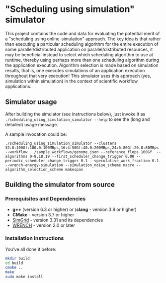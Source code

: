 # "Scheduling using simulation" simulator

This project contains the code and data for evaluating the potential merit
of a "scheduling using online-simulation" approach. The key idea is that
rather than executing a particular scheduling algorithm for the entire
execution of some parallel/distributed application on parallel/distributed
resources, it may be beneficial instead to select which scheduling
algorithm to use at runtime, thereby using perhaps more than one scheduling
algorithm during the application execution. Algorithm selection is made
based on simulation results, that is, one executes simulations of an
application execution throughout that very execution! This simulator
uses this approach (yes, simulation within simulation) in the context
of scientific workflow applications.

## Simulator usage

After building the simulator (see instructions below), just invoke it
as `./scheduling_using_simulation_simulator --help` to see the (long and detailed) usage message.

A sample invocation could be:

```
./scheduling_using_simulation_simulator --clusters 32:8:100Gf:100.0:100MBps,16:4:50Gf:40.0:200MBps,24:6:80Gf:20.0:80MBps  --workflow ../sample_workflows/genome.json --reference_flops 100Gf  --algorithms 0-8,18,19 --first_scheduler_change_trigger 0.00 --periodic_scheduler_change_trigger 0.1 --speculative_work_fraction 0.1 --wrench-energy-simulation --simulation_noise_scheme macro --algorithm_selection_scheme makespan
```

## Building the simulator from source

### Prerequisites and Dependencies

- **g++** (version 6.3 or higher) or (**clang** - version 3.8 or higher)
- **CMake** - version 3.7 or higher
- [SimGrid](https://framagit.org/simgrid/simgrid/-/releases) - version 3.31 and its dependencies
- [WRENCH](https://framagit.org/simgrid/simgrid/-/releases) - version 2.0 or later

### Installation instructions

You've all done it before:

```bash
mkdir build
cd build
cmake ..
make
sudo make install
```




